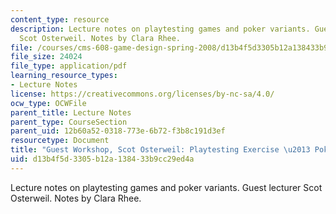 ```yaml
---
content_type: resource
description: Lecture notes on playtesting games and poker variants. Guest lecturer
  Scot Osterweil. Notes by Clara Rhee.
file: /courses/cms-608-game-design-spring-2008/d13b4f5d3305b12a138433b9cc29ed4a_MITCMS_608s08_lec_notes06.pdf
file_size: 24024
file_type: application/pdf
learning_resource_types:
- Lecture Notes
license: https://creativecommons.org/licenses/by-nc-sa/4.0/
ocw_type: OCWFile
parent_title: Lecture Notes
parent_type: CourseSection
parent_uid: 12b60a52-0318-773e-6b72-f3b8c191d3ef
resourcetype: Document
title: "Guest Workshop, Scot Osterweil: Playtesting Exercise \u2013 Poker Variants"
uid: d13b4f5d-3305-b12a-1384-33b9cc29ed4a
---
```

Lecture notes on playtesting games and poker variants. Guest lecturer Scot Osterweil. Notes by Clara Rhee.